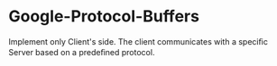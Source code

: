 # Google-Protocol-Buffers

Implement only Client's side. The client communicates with a speciﬁc Server based on a predeﬁned protocol.
